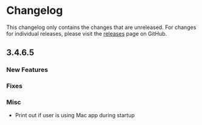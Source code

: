 # Changelog

This changelog only contains the changes that are unreleased. For changes for individual releases, please visit the
[releases](https://github.com/ATLauncher/ATLauncher/releases) page on GitHub.

## 3.4.6.5

### New Features

### Fixes

### Misc
- Print out if user is using Mac app during startup
